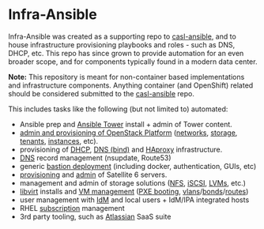 # Infra-Ansible

Infra-Ansible was created as a supporting repo to [casl-ansible](https://github.com/redhat-cop/casl-ansible), and to house infrastructure provisioning playbooks and roles - such as DNS, DHCP, etc. This repo has since grown to provide automation for an even broader scope, and for components typically found in a modern data center.

**Note:** This repository is meant for non-container based implementations and infrastructure components. Anything container (and OpenShift) related should be considered submitted to the [casl-ansible](https://github.com/redhat-cop/casl-ansible) repo.



This includes tasks like the following (but not limited to) automated:
- Ansible prep and [Ansible Tower](https://github.com/redhat-cop/infra-ansible/tree/master/roles/ansible/tower) install + admin of Tower content.
- [admin and provisioning of OpenStack Platform](https://github.com/redhat-cop/infra-ansible/tree/master/roles/osp) ([networks](https://github.com/redhat-cop/infra-ansible/tree/master/roles/osp/admin-network), [storage](https://github.com/redhat-cop/infra-ansible/tree/master/roles/osp/admin-volume), [tenants](https://github.com/redhat-cop/infra-ansible/tree/master/roles/osp/admin-project), [instances](https://github.com/redhat-cop/infra-ansible/tree/master/roles/osp/admin-instance), etc).
- provisioning of [DHCP](https://github.com/redhat-cop/infra-ansible/tree/master/roles/dhcp), [DNS (bind)](https://github.com/redhat-cop/infra-ansible/tree/master/roles/config-dns-server) and [HAproxy](https://github.com/redhat-cop/infra-ansible/tree/master/roles/load-balancers/manage-haproxy) infrastructure.
- [DNS](https://github.com/redhat-cop/infra-ansible/tree/master/roles/dns) record management (nsupdate, Route53)
- generic [bastion deployment](https://github.com/redhat-cop/infra-ansible/tree/master/playbooks/provision-bastion) (including docker, authentication, GUIs, etc)
- [provisioning](https://github.com/redhat-cop/infra-ansible/tree/master/playbooks/provision-satellite-server) and [admin](https://github.com/redhat-cop/infra-ansible/tree/master/roles/config-satellite) of Satellite 6 servers.
- management and admin of storage solutions ([NFS](https://github.com/redhat-cop/infra-ansible/tree/master/roles/nfs-server), [iSCSI](https://github.com/redhat-cop/infra-ansible/tree/master/roles/config-iscsi-client), [LVMs](https://github.com/redhat-cop/infra-ansible/tree/master/roles/config-lvm), etc.)
- [libvirt](https://github.com/redhat-cop/infra-ansible/tree/master/roles/config-libvirt) installs and [VM management](https://github.com/redhat-cop/infra-ansible/tree/master/roles/virt-install) ([PXE booting](https://github.com/redhat-cop/infra-ansible/tree/master/roles/config-pxe), [vlans](https://github.com/redhat-cop/infra-ansible/tree/master/roles/config-vlans)/[bonds](https://github.com/redhat-cop/infra-ansible/tree/master/roles/config-bonding)/[routes](https://github.com/redhat-cop/infra-ansible/tree/master/roles/config-routes))
- user management with [IdM](https://github.com/redhat-cop/infra-ansible/tree/master/roles/idm) and local users + IdM/IPA integrated hosts
- RHEL [subscription](https://github.com/redhat-cop/infra-ansible/tree/master/roles/rhsm) management
- 3rd party tooling, such as [Atlassian](https://github.com/redhat-cop/infra-ansible/tree/master/roles/user-management) SaaS suite
